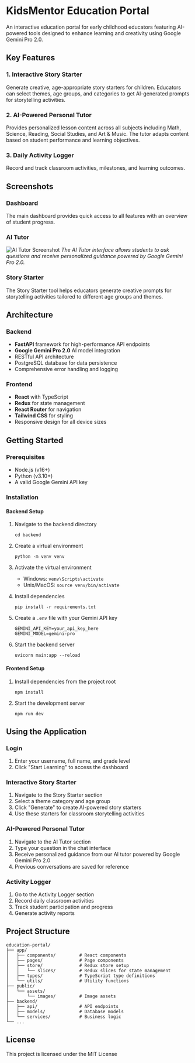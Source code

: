 # KidsMentor Education Portal

An interactive education portal for early childhood educators featuring AI-powered tools designed to enhance learning and creativity using Google Gemini Pro 2.0.

## Key Features

### 1. Interactive Story Starter

Generate creative, age-appropriate story starters for children. Educators can select themes, age groups, and categories to get AI-generated prompts for storytelling activities.

### 2. AI-Powered Personal Tutor

Provides personalized lesson content across all subjects including Math, Science, Reading, Social Studies, and Art & Music. The tutor adapts content based on student performance and learning objectives.

### 3. Daily Activity Logger

Record and track classroom activities, milestones, and learning outcomes.

## Screenshots

### Dashboard

The main dashboard provides quick access to all features with an overview of student progress.

### AI Tutor

![AI Tutor Screenshot](public/assets/images/ai-tutor-screenshot.jpg)
_The AI Tutor interface allows students to ask questions and receive personalized guidance powered by Google Gemini Pro 2.0._

### Story Starter

The Story Starter tool helps educators generate creative prompts for storytelling activities tailored to different age groups and themes.

## Architecture

### Backend

- **FastAPI** framework for high-performance API endpoints
- **Google Gemini Pro 2.0** AI model integration
- RESTful API architecture
- PostgreSQL database for data persistence
- Comprehensive error handling and logging

### Frontend

- **React** with TypeScript
- **Redux** for state management
- **React Router** for navigation
- **Tailwind CSS** for styling
- Responsive design for all device sizes

## Getting Started

### Prerequisites

- Node.js (v16+)
- Python (v3.10+)
- A valid Google Gemini API key

### Installation

#### Backend Setup

1. Navigate to the backend directory

   ```
   cd backend
   ```

2. Create a virtual environment

   ```
   python -m venv venv
   ```

3. Activate the virtual environment

   - Windows: `venv\Scripts\activate`
   - Unix/MacOS: `source venv/bin/activate`

4. Install dependencies

   ```
   pip install -r requirements.txt
   ```

5. Create a `.env` file with your Gemini API key

   ```
   GEMINI_API_KEY=your_api_key_here
   GEMINI_MODEL=gemini-pro
   ```

6. Start the backend server
   ```
   uvicorn main:app --reload
   ```

#### Frontend Setup

1. Install dependencies from the project root

   ```
   npm install
   ```

2. Start the development server
   ```
   npm run dev
   ```

## Using the Application

### Login

1. Enter your username, full name, and grade level
2. Click "Start Learning" to access the dashboard

### Interactive Story Starter

1. Navigate to the Story Starter section
2. Select a theme category and age group
3. Click "Generate" to create AI-powered story starters
4. Use these starters for classroom storytelling activities

### AI-Powered Personal Tutor

1. Navigate to the AI Tutor section
2. Type your question in the chat interface
3. Receive personalized guidance from our AI tutor powered by Google Gemini Pro 2.0
4. Previous conversations are saved for reference

### Activity Logger

1. Go to the Activity Logger section
2. Record daily classroom activities
3. Track student participation and progress
4. Generate activity reports

## Project Structure

```
education-portal/
├── app/
│   ├── components/         # React components
│   ├── pages/              # Page components
│   ├── store/              # Redux store setup
│   │   └── slices/         # Redux slices for state management
│   ├── types/              # TypeScript type definitions
│   └── utils/              # Utility functions
├── public/
│   └── assets/
│       └── images/         # Image assets
├── backend/
│   ├── api/                # API endpoints
│   ├── models/             # Database models
│   └── services/           # Business logic
└── ...
```

## License

This project is licensed under the MIT License
